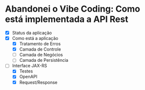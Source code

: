 # Abandonei o Vibe Coding: Como está implementada a API Rest

- [X] Status da aplicação
- [X] Como está a aplicação
    - [X] Tratamento de Erros
    - [X] Camada de Controle
    - [ ] Camada de Negócios
    - [ ] Camada de Persistência
- [ ] Interface JAX-RS
    - [X] Testes
    - [X] OpenAPI
    - [X] Request/Response